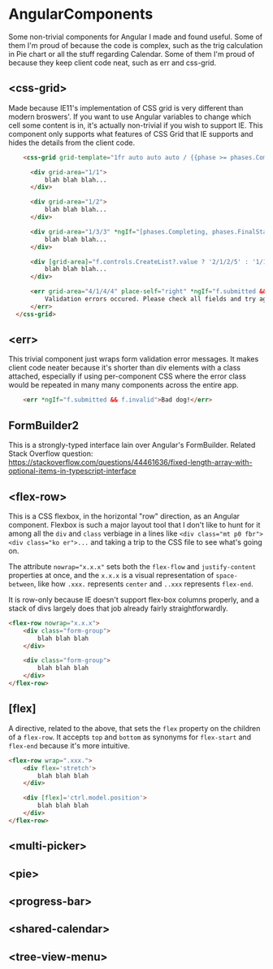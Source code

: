 # AngularComponents
Some non-trivial components for Angular I made and found useful.  Some of them I'm proud of because the code is complex, such as the trig calculation in Pie chart or all the stuff regarding Calendar.  Some of them I'm proud of because they keep client code neat, such as err and css-grid.

## &lt;css-grid&gt;
  
  Made because IE11's implementation of CSS grid is very different than modern broswers'.  If you want to use Angular variables to change which cell some content is in, it's actually non-trivial if you wish to support IE.  This component only supports what features of CSS Grid that IE supports and hides the details from the client code. 
  
  ```html
      <css-grid grid-template="1fr auto auto auto / {{phase >= phases.Completing ? '3fr 2fr 2fr' : '3fr 3fr 1fr'}}" column-gap="{{phase >= phases.Completing ? '25px' : '50px'}}" row-gap="0px">

        <div grid-area="1/1">
            blah blah blah...
        </div>

        <div grid-area="1/2">
            blah blah blah...
        </div>

        <div grid-area="1/3/3" *ngIf="[phases.Completing, phases.FinalStatus].contains(phase)">
            blah blah blah...
        </div>

        <div [grid-area]="f.controls.CreateList?.value ? '2/1/2/5' : '1/1/1/5'">
            blah blah blah...
        </div>

        <err grid-area="4/1/4/4" place-self="right" *ngIf="f.submitted && f.invalid">
            Validation errors occured. Please check all fields and try again.
        </err>
    </css-grid>
```
    
## &lt;err&gt;

This trivial component just wraps form validation error messages.  It makes client code neater because it's shorter than div elements with a class attached, especially if using per-component CSS where the error class would be repeated in many many components across the entire app. 

```html
    <err *ngIf="f.submitted && f.invalid">Bad dog!</err>
```

## FormBuilder2

This is a strongly-typed interface lain over Angular's FormBuilder.  Related Stack Overflow question: https://stackoverflow.com/questions/44461636/fixed-length-array-with-optional-items-in-typescript-interface 

## &lt;flex-row&gt;

This is a CSS flexbox, in the horizontal "row" direction, as an Angular component.  Flexbox is such a major layout tool that I don't like to hunt for it among all the `div` and `class` verbiage in a lines like `<div class="mt p0 fbr"><div class="ko er">...` and taking a trip to the CSS file to see what's going on. 

The attribute `nowrap="x.x.x"` sets both the `flex-flow` and `justify-content` properties at once, and the `x.x.x` is a visual representation of `space-between`, like how `.xxx.` represents `center` and `..xxx` represents `flex-end`.

It is row-only because IE doesn't support flex-box columns properly, and a stack of divs largely does that job already fairly straightforwardly.

```html
<flex-row nowrap="x.x.x">
    <div class="form-group">
        blah blah blah
    </div>

    <div class="form-group">
        blah blah blah
    </div>
</flex-row>
```

## [flex]

A directive, related to the above, that sets the `flex` property on the children of a `flex-row`.  It accepts `top` and `bottom` as synonyms for `flex-start` and `flex-end` because it's more intuitive.

```html
<flex-row wrap=".xxx.">
    <div flex='stretch'>
        blah blah blah
    </div>

    <div [flex]='ctrl.model.position'>
        blah blah blah
    </div>
</flex-row>
```

## &lt;multi-picker&gt;

## &lt;pie&gt;

## &lt;progress-bar&gt;

## &lt;shared-calendar&gt;

## &lt;tree-view-menu&gt;

